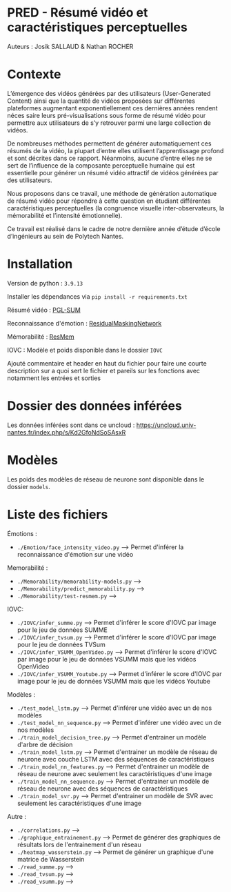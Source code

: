 # PRED - Résumé vidéo et caractéristiques perceptuelles
Auteurs : Josik SALLAUD & Nathan ROCHER

# Contexte

L’émergence des vidéos générées par des utilisateurs (User-Generated Content) ainsi que la quantité de vidéos proposées sur différentes plateformes augmentant exponentiellement ces dernières années rendent néces saire leurs pré-visualisations sous forme de résumé vidéo pour permettre aux utilisateurs de s’y retrouver parmi une large collection de vidéos.

De nombreuses méthodes permettent de générer automatiquement ces résumés de la vidéo, la plupart d’entre elles utilisent l’apprentissage profond et sont décrites dans ce rapport. Néanmoins, aucune d’entre elles ne se sert de l’influence de la composante perceptuelle humaine qui est essentielle pour générer un résumé vidéo attractif de vidéos générées par des utilisateurs.

Nous proposons dans ce travail, une méthode de génération automatique de résumé vidéo pour répondre à cette question en étudiant différentes caractéristiques perceptuelles (la congruence visuelle inter-observateurs, la mémorabilité et l’intensité émotionnelle).

Ce travail est réalisé dans le cadre de notre dernière année d’étude d’école d’ingénieurs au sein de Polytech Nantes.

# Installation

Version de python : `3.9.13`

Installer les dépendances via `pip install -r requirements.txt`

Résumé vidéo : [PGL-SUM](https://github.com/e-apostolidis/PGL-SUM)

Reconnaissance d'émotion : [ResidualMaskingNetwork](https://github.com/phamquiluan/ResidualMaskingNetwork)

Mémorabilité : [ResMem](https://github.com/Brain-Bridge-Lab/resmem)

IOVC : Modèle et poids disponible dans le dossier `IOVC`



Ajouté commentaire et header en haut du fichier pour faire une courte description sur a quoi sert le fichier
et pareils sur les fonctions avec notamment les entrées et sorties


# Dossier des données inférées

Les données inférées sont dans ce uncloud : https://uncloud.univ-nantes.fr/index.php/s/Kd2GfoNdSoSAsxR


# Modèles
Les poids des modèles de réseau de neurone sont disponible dans le dossier `models`.

# Liste des fichiers

Émotions : 
- `./Emotion/face_intensity_video.py` --> Permet d'inférer la reconnaissance d'émotion sur une vidéo

Memorabilité :
- `./Memorability/memorability-models.py` --> 
- `./Memorability/predict_memorability.py` --> 
- `./Memorability/test-resmem.py` --> 

IOVC:
- `./IOVC/infer_summe.py` --> Permet d'inférer le score d'IOVC par image pour le jeu de données SUMME
- `./IOVC/infer_tvsum.py` --> Permet d'inférer le score d'IOVC par image pour le jeu de données TVSum
- `./IOVC/infer_VSUMM_OpenVideo.py` --> Permet d'inférer le score d'IOVC par image pour le jeu de données VSUMM mais que les vidéos OpenVideo
- `./IOVC/infer_VSUMM_Youtube.py` --> Permet d'inférer le score d'IOVC par image pour le jeu de données VSUMM mais que les vidéos Youtube

Modèles : 
- `./test_model_lstm.py` --> Permet d'inférer une vidéo avec un de nos modèles
- `./test_model_nn_sequence.py` --> Permet d'inférer une vidéo avec un de nos modèles
- `./train_model_decision_tree.py` --> Permet d'entrainer un modèle d'arbre de décision
- `./train_model_lstm.py` --> Permet d'entrainer un modèle de réseau de neurone avec couche LSTM avec des séquences de caractéristiques
- `./train_model_nn_features.py` --> Permet d'entrainer un modèle de réseau de neurone avec seulement les caractéristiques d'une image
- `./train_model_nn_sequence.py` --> Permet d'entrainer un modèle de réseau de neurone avec des séquences de caractéristiques
- `./train_model_svr.py` --> Permet d'entrainer un modèle de SVR avec seulement les caractéristiques d'une image


Autre :
- `./correlations.py` -->
- `./graphique_entrainement.py` --> Permet de générer des graphiques de résultats lors de l'entrainement d'un réseau
- `./heatmap_wasserstein.py` --> Permet de générer un graphique d'une matrice de Wasserstein
- `./read_summe.py` -->
- `./read_tvsum.py` -->
- `./read_vsumm.py` -->
